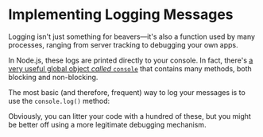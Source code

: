 # Implementing Logging Messages

Logging isn't just something for beavers&mdash;it's also a function used by many processes, ranging from server tracking to debugging your own apps.

In Node.js, these logs are printed directly to your console. In fact, there's [a very useful global object _called_ `console`](../nodejs_ref_guide/console.html) that contains many methods, both blocking and non-blocking.

The most basic (and therefore, frequent) way to log your messages is to use the `console.log()` method:

<script src='http://snippets.c9.io/github.com/c9/nodemanual.org-examples/nodejs_dev_guide/implementing_logging/implementing_logging.1.js?linestart=3&lineend=0&showlines=false' defer='defer'></script>

Obviously, you can litter your code with a hundred of these, but you might be better off using a more legitimate debugging mechanism.